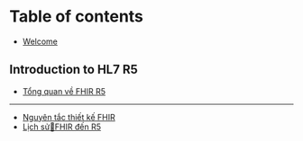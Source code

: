 # Table of contents

* [Welcome](README.md)

## Introduction to HL7 R5

* [Tổng quan về FHIR R5](introduction-to-hl7-r5/tong-quan-ve-fhir-r5.md)

***

* [Nguyên tắc thiết kế FHIR](nguyen-tac-thiet-ke-fhir.md)
* [Lịch sử🚀FHIR đến R5](lich-su-fhir-den-r5.md)
